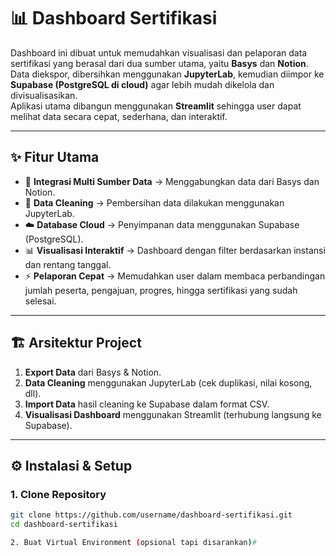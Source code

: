 # 📊 Dashboard Sertifikasi

Dashboard ini dibuat untuk memudahkan visualisasi dan pelaporan data sertifikasi yang berasal dari dua sumber utama, yaitu **Basys** dan **Notion**.  
Data diekspor, dibersihkan menggunakan **JupyterLab**, kemudian diimpor ke **Supabase (PostgreSQL di cloud)** agar lebih mudah dikelola dan divisualisasikan.  
Aplikasi utama dibangun menggunakan **Streamlit** sehingga user dapat melihat data secara cepat, sederhana, dan interaktif.

---

## ✨ Fitur Utama
- 🔄 **Integrasi Multi Sumber Data** → Menggabungkan data dari Basys dan Notion.  
- 🧹 **Data Cleaning** → Pembersihan data dilakukan menggunakan JupyterLab.  
- ☁️ **Database Cloud** → Penyimpanan data menggunakan Supabase (PostgreSQL).  
- 📊 **Visualisasi Interaktif** → Dashboard dengan filter berdasarkan instansi dan rentang tanggal.  
- ⚡ **Pelaporan Cepat** → Memudahkan user dalam membaca perbandingan jumlah peserta, pengajuan, progres, hingga sertifikasi yang sudah selesai.  

---

## 🏗️ Arsitektur Project
1. **Export Data** dari Basys & Notion.  
2. **Data Cleaning** menggunakan JupyterLab (cek duplikasi, nilai kosong, dll).  
3. **Import Data** hasil cleaning ke Supabase dalam format CSV.  
4. **Visualisasi Dashboard** menggunakan Streamlit (terhubung langsung ke Supabase).  

---

## ⚙️ Instalasi & Setup

### 1. Clone Repository
```bash
git clone https://github.com/username/dashboard-sertifikasi.git
cd dashboard-sertifikasi

2. Buat Virtual Environment (opsional tapi disarankan)#
